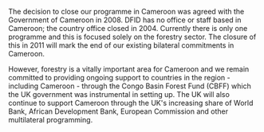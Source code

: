 The decision to close our programme in Cameroon was agreed with the Government of Cameroon in 2008.  DFID has no office or staff based in Cameroon; the country office closed in 2004. Currently there is only one programme and this is focused solely on the forestry sector. The closure of this in 2011 will mark the end of our existing bilateral commitments in Cameroon.    

However, forestry is a vitally important area for Cameroon and we remain committed to providing ongoing support to countries in the region - including Cameroon - through the Congo Basin Forest Fund (CBFF) which the UK government was instrumental in setting up.  The UK will also continue to support Cameroon through the UK's increasing share of World Bank, African Development Bank, European Commission and other multilateral programming.